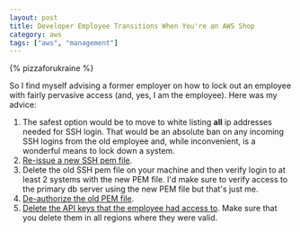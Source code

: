 ```yaml
---
layout: post
title: Developer Employee Transitions When You're an AWS Shop
category: aws
tags: ["aws", "management"]
---
```

{% pizzaforukraine  %}

So I find myself advising a former employer on how to lock out an employee with fairly pervasive access (and, yes, I am the employee).  Here was my advice:

1.  The safest option would be to move to white listing **all** ip addresses needed for SSH login.  That would be an absolute ban on any incoming SSH logins from the old employee and, while inconvenient, is a wonderful means to lock down a system.
2.  [Re-issue a new SSH pem file](https://docs.aws.amazon.com/AWSEC2/latest/UserGuide/ec2-key-pairs.html#having-ec2-create-your-key-pair).
3.  Delete the old SSH pem file on your machine and then verify login to at least 2 systems with the new PEM file.  I'd make sure to verify access to the primary db server using the new PEM file but that's just me.
4.  [De-authorize the old PEM file](https://stackoverflow.com/questions/31912037/how-to-delete-deactivate-the-current-pem-file-and-create-new-one-in-aws).
5.  [Delete the API keys that the employee had access to](https://docs.aws.amazon.com/cli/latest/reference/apigateway/delete-api-key.html).  Make sure that you delete them in all regions where they were valid.
